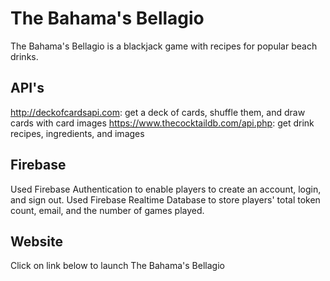 # The Bahama's Bellagio

The Bahama's Bellagio is a blackjack game with recipes for popular beach drinks.

## API's

http://deckofcardsapi.com: get a deck of cards, shuffle them, and draw cards with card images
https://www.thecocktaildb.com/api.php: get drink recipes, ingredients, and images

## Firebase

Used Firebase Authentication to enable players to create an account, login, and sign out.
Used Firebase Realtime Database to store players' total token count, email, and the number of games played.

## Website

Click on link below to launch The Bahama's Bellagio

